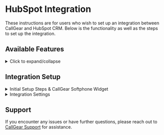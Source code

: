 # HubSpot Integration

These instructions are for users who wish to set up an integration between CallGear and HubSpot CRM. Below is the functionality as well as the steps to set up the integration.

## Available Features

<details>
<summary>Click to expand/collapse</summary>


- **Automated Contact and Call Creation**: Easily generate contact and call records during incoming and outgoing calls with seamless automation.
- **Automated Call Routing**: Route calls to the appropriate manager (Сontact Щwner) in HubSpot, ensuring efficient communication management.
- **Deal Creation**: Automatically initiate deals after successful inbound and outbound calls, facilitating a fast sales process.
- **Ticket Creation**: Automate the creation of tickets for successful inbound, outbound or missed calls, providing comprehensive customer support management.
- **Flexible Call Attachment Options**: Customize call attachments by linking call recordings/voicemail and related information to related tickets, deals or contacts.
- **Customized Data Transfer**: Customize how data transfers from CallGear to specific HubSpot fields to improve data integrity.
- **Softphone Widget**: Initiate inbound and outbound calls directly within your CRM system with a convenient Softphone widget, enabling quick and efficient communication with customers and prospects.

</details>

## Integration Setup

<details>
<summary>Initial Setup Steps & CallGear Softphone Widget</summary>

### Initial Steps

- **Authorization**:
    - Log into [HubSpot](https://app.hubspot.com/) with your credentials.
    - Save and confirm the connection.
	
	![image](hubspot_authorization.gif)

### CallGear Softphone Widget

1.  **Installation**:
    - Use the [provided link](https://chromewebstore.google.com/detail/callgear/gmepbeelpjhhlnkccmclgijnnleadijl) to download and install the widget.
2.  **Authorization**:
    - Authenticate using your CallGear account credentials.
    - Log in to the installed widget under the same account.
3.  **Functionality Check**:
    - Enable the "Show softphone" option within [HubSpot](https://app.hubspot.com/).
    - Make sure that the widget icon is displayed.
	
	![image](hubspot_softphone.gif)

</details>

<details>
<summary>Integration Settings</summary>

### Matching Employee

- Configure a match between CallGear and HubSpot users to automatically route calls to the responsible manager (Contact's owner).

![image](hubspot_matching_employee.png)

_If the system identifies a HubSpot customer on an incoming call, the call is automatically forwarded to their Contact Owner (personal manager)._

### Data Transfer Setup

- **Call Transfer Control**:
  - Enable or disable the creation of tickets or deals according to your needs.
  - Configure tickets and deals creation settings, including pipeline and stage.
- **Attaching Call Recordings**:
  - Define sources from which you want to receive recordings and call information.
  - Enable feature to automatically attach voicemail recordings to appropriate contacts if voicemail is configured.
  
  ![image](hubspot_setting_for_deals_and_tickets.gif)

- **Call Details Mapping**:
  - Configure the transfer of call information from CallGear to HubSpot:
    - Choose an object type: Contacts, Deals, Tickets.
    - Select the information you want to transfer from CallGear.
    - Select the field in the HubSpot object to which this information will be transferred.
	
	![image](hubspot_data_mapping.gif)

</details>

## Support

If you encounter any issues or have further questions, please reach out to [CallGear Support](mailto:support@callgear.com) for assistance.
